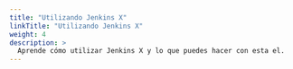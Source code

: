 ```yaml
---
title: "Utilizando Jenkins X"
linkTitle: "Utilizando Jenkins X"
weight: 4
description: >
  Aprende cómo utilizar Jenkins X y lo que puedes hacer con esta el.
---
```

